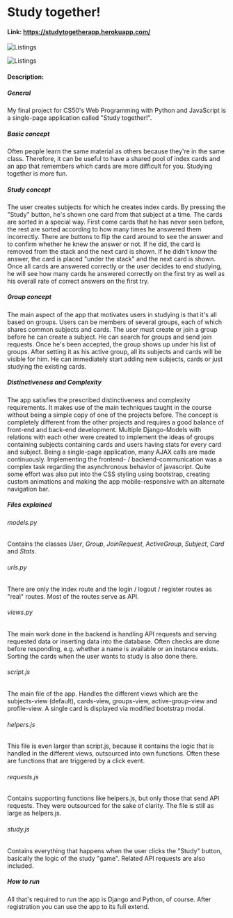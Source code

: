 # Study together!
#### Link: https://studytogetherapp.herokuapp.com/

![Listings](https://github.com/Andreas1593/CS50W/tree/Final-Project/finalproject/study/static/images/study.gif?raw=true)

![Listings](https://github.com/Andreas1593/CS50W/tree/Final-Project/finalproject/study/static/images/mobile.gif?raw=true)

#### Description:

##### General

My final project for CS50's Web Programming with Python and JavaScript is a single-page application called "Study together!".


##### Basic concept

Often people learn the same material as others because they're in the same class. Therefore, it can be useful to have a shared pool of index cards and an app that remembers which cards are more difficult for you. Studying together is more fun.

##### Study concept

The user creates subjects for which he creates index cards.
By pressing the "Study" button, he's shown one card from that subject at a time. The cards are sorted in a special way. First come cards that he has never seen before, the rest are sorted according to how many times he answered them incorrectly.
There are buttons to flip the card around to see the answer and to confirm whether he knew the answer or not. If he did, the card is removed from the stack and the next card is shown. If he didn't know the answer, the card is placed "under the stack" and the next card is shown.
Once all cards are answered correctly or the user decides to end studying, he will see how many cards he answered correctly on the first try as well as his overall rate of correct answers on the first try.

##### Group concept

The main aspect of the app that motivates users in studying is that it's all based on groups. Users can be members of several groups, each of which shares common subjects and cards.
The user must create or join a group before he can create a subject. He can search for groups and send join requests. Once he's been accepted, the group shows up under his list of groups. After setting it as his active group, all its subjects and cards will be visible for him. He can immediately start adding new subjects, cards or just studying the existing cards.

##### Distinctiveness and Complexity

The app satisfies the prescribed distinctiveness and complexity requirements.
It makes use of the main techniques taught in the course without being a simple copy of one of the projects before. The concept is completely different from the other projects and requires a good balance of front-end and back-end development.
Multiple Django-Models with relations with each other were created to implement the ideas of groups containing subjects containing cards and users having stats for every card and subject.
Being a single-page application, many AJAX calls are made continuously. Implementing the frontend- / backend-communication was a complex task regarding the asynchronous behavior of javascript.
Quite some effort was also put into the CSS styling using bootstrap, creating custom animations and making the app mobile-responsive with an alternate navigation bar.

##### Files explained

###### models.py

Contains the classes *User*, *Group*, *JoinRequest*, *ActiveGroup*, *Subject*, *Card* and *Stats*.

###### urls.py

There are only the index route and the login / logout / register routes as "real" routes. Most of the routes serve as API.

###### views.py

The main work done in the backend is handling API requests and serving requested data or inserting data into the database. Often checks are done before responding, e.g. whether a name is available or an instance exists. Sorting the cards when the user wants to study is also done there.

###### script.js

The main file of the app. Handles the different views which are the subjects-view (default), cards-view, groups-view, active-group-view and profile-view. A single card is displayed via modified bootstrap modal.

###### helpers.js

This file is even larger than script.js, because it contains the logic that is handled in the different views, outsourced into own functions. Often these are functions that are triggered by a click event.

###### requests.js

Contains supporting functions like helpers.js, but only those that send API requests. They were outsourced for the sake of clarity. The file is still as large as helpers.js.

###### study.js

Contains everything that happens when the user clicks the "Study" button, basically the logic of the study "game". Related API requests are also included.

##### How to run

All that's required to run the app is Django and Python, of course.
After registration you can use the app to its full extend.